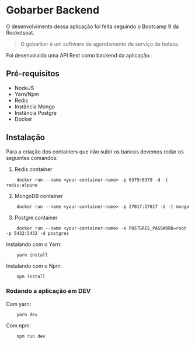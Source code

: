 # Gobarber Backend

O desenvolvimento dessa aplicação foi feita seguindo o Bootcamp 9 da Rocketseat.

> O gobarber é um software de agendamento de serviço de beleza.

Foi desenvolvida uma API Rest como backend da aplicação.

## Pré-requisitos

 - NodeJS
 - Yarn/Npm
 - Redis
 - Instância Mongo
 - Instância Postgre
 - Docker

## Instalação

Para a criação dos containers que irão subir os bancos devemos rodar os seguintes comandos:

1. Redis container

```
	docker run --name <your-container-name> -p 6379:6379 -d -t redis:alpine

```
2. MongoDB container

```
	docker run --name <your-container-name> -p 27017:27017 -d -t mongo

```
3. Postgre container

```
	docker run --name <your-container-name> -e POSTGRES_PASSWORD=root -p 5432:5432 -d postgres

```


Instalando com o Yarn:
```
	yarn install
```

Instalando com o Npm:
```
	npm install
```

### Rodando a aplicação em DEV

Com yarn:
```
	yarn dev
```

Com npm:
```
	npm run dev
```
